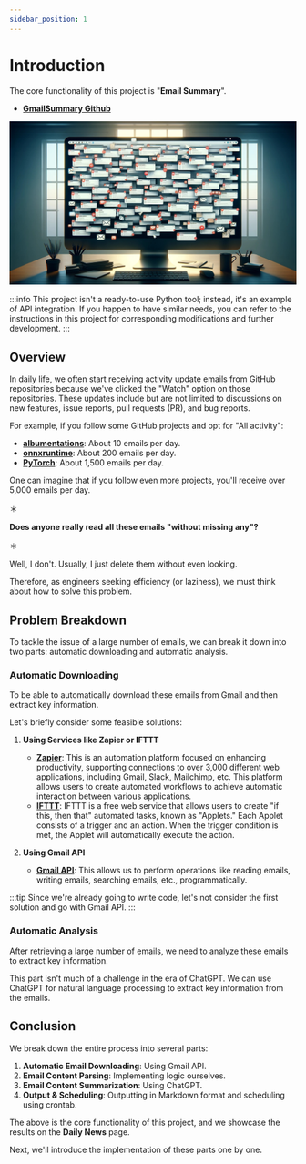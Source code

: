 ```yaml
---
sidebar_position: 1
---
```


# Introduction

The core functionality of this project is "**Email Summary**".

- [**GmailSummary Github**](https://github.com/DocsaidLab/GmailSummary)

![title](./resources/title.jpg)

:::info
This project isn't a ready-to-use Python tool; instead, it's an example of API integration. If you happen to have similar needs, you can refer to the instructions in this project for corresponding modifications and further development.
:::

## Overview

In daily life, we often start receiving activity update emails from GitHub repositories because we've clicked the "Watch" option on those repositories. These updates include but are not limited to discussions on new features, issue reports, pull requests (PR), and bug reports.

For example, if you follow some GitHub projects and opt for "All activity":

- [**albumentations**](https://github.com/albumentations-team/albumentations): About 10 emails per day.
- [**onnxruntime**](https://github.com/microsoft/onnxruntime): About 200 emails per day.
- [**PyTorch**](https://github.com/pytorch/pytorch): About 1,500 emails per day.

One can imagine that if you follow even more projects, you'll receive over 5,000 emails per day.

＊

**Does anyone really read all these emails "without missing any"?**

＊

Well, I don't. Usually, I just delete them without even looking.

Therefore, as engineers seeking efficiency (or laziness), we must think about how to solve this problem.

## Problem Breakdown

To tackle the issue of a large number of emails, we can break it down into two parts: automatic downloading and automatic analysis.

### Automatic Downloading

To be able to automatically download these emails from Gmail and then extract key information.

Let's briefly consider some feasible solutions:

1. **Using Services like Zapier or IFTTT**

    - [**Zapier**](https://zapier.com/): This is an automation platform focused on enhancing productivity, supporting connections to over 3,000 different web applications, including Gmail, Slack, Mailchimp, etc. This platform allows users to create automated workflows to achieve automatic interaction between various applications.
    - [**IFTTT**](https://ifttt.com/): IFTTT is a free web service that allows users to create "if this, then that" automated tasks, known as "Applets." Each Applet consists of a trigger and an action. When the trigger condition is met, the Applet will automatically execute the action.

2. **Using Gmail API**

    - [**Gmail API**](https://developers.google.com/gmail/api): This allows us to perform operations like reading emails, writing emails, searching emails, etc., programmatically.

:::tip
Since we're already going to write code, let's not consider the first solution and go with Gmail API.
:::

### Automatic Analysis

After retrieving a large number of emails, we need to analyze these emails to extract key information.

This part isn't much of a challenge in the era of ChatGPT. We can use ChatGPT for natural language processing to extract key information from the emails.

## Conclusion

We break down the entire process into several parts:

1. **Automatic Email Downloading**: Using Gmail API.
2. **Email Content Parsing**: Implementing logic ourselves.
3. **Email Content Summarization**: Using ChatGPT.
4. **Output & Scheduling**: Outputting in Markdown format and scheduling using crontab.

The above is the core functionality of this project, and we showcase the results on the **Daily News** page.

Next, we'll introduce the implementation of these parts one by one.